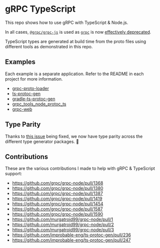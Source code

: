 # gRPC TypeScript

This repo shows how to use gRPC with TypeScript & Node.js.

In all cases, [`@grpc/grpc-js`](https://www.npmjs.com/package/@grpc/grpc-js) is used as [`grpc`](https://www.npmjs.com/package/grpc) is now [effectively deprecated](https://grpc.io/blog/grpc-js-1.0/).

TypeScript types are generated at build time from the proto files using different tools as demonstrated in this repo.

## Examples

Each example is a separate application. Refer to the README in each project for more information.

- [grpc-proto-loader](./examples/grpc-proto-loader)
- [ts-protoc-gen](./examples/ts-protoc-gen)
- [gradle-ts-protoc-gen](./examples/gradle-ts-protoc-gen)
- [grpc_tools_node_protoc_ts](./examples/grpc_tools_node_protoc_ts)
- [grpc-web](./examples/grpc-web)

## Type Parity

Thanks to [this issue](https://github.com/agreatfool/grpc_tools_node_protoc_ts/issues/79) being fixed, we now have type parity across the different type generator packages. 🎉

## Contributions

These are the various contributions I made to help with gRPC & TypeScript support:

- https://github.com/grpc/grpc-node/pull/1368
- https://github.com/grpc/grpc-node/pull/1380
- https://github.com/grpc/grpc-node/pull/1387
- https://github.com/grpc/grpc-node/pull/1419
- https://github.com/grpc/grpc-node/pull/1454
- https://github.com/grpc/grpc-node/pull/1587
- https://github.com/grpc/grpc-node/pull/1590
- https://github.com/murgatroid99/grpc-node/pull/1
- https://github.com/murgatroid99/grpc-node/pull/2
- https://github.com/murgatroid99/grpc-node/pull/3
- https://github.com/improbable-eng/ts-protoc-gen/pull/236
- https://github.com/improbable-eng/ts-protoc-gen/pull/247
